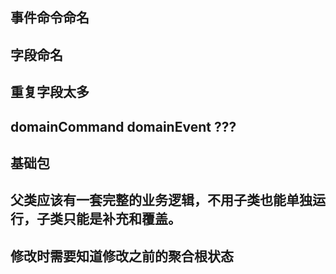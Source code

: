 ## 事件命令命名
## 字段命名

## 重复字段太多
## domainCommand domainEvent ???
## 基础包

## 父类应该有一套完整的业务逻辑，不用子类也能单独运行，子类只能是补充和覆盖。


## 修改时需要知道修改之前的聚合根状态